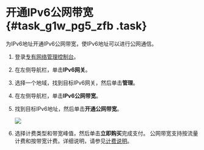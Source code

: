 # 开通IPv6公网带宽 {#task_g1w_pg5_zfb .task}

为IPv6地址开通IPv6公网带宽，使IPv6地址可以进行公网通信。

1.  登录[专有网络管理控制台](https://vpcnext.console.aliyun.com)。 
2.  在左侧导航栏，单击**IPv6网关**。 
3.  选择一个地域，找到目标IPv6网关，然后单击**管理**。 
4.  在左侧导航栏，单击**IPv6公网带宽**。 
5.  找到目标IPv6地址，然后单击**开通公网带宽**。 

    ![](http://static-aliyun-doc.oss-cn-hangzhou.aliyuncs.com/assets/img/73838/155203679033776_zh-CN.png)

6.  选择计费类型和带宽峰值，然后单击**立即购买**完成支付。 公网带宽支持按流量计费和按带宽计费。详细说明，请参见[计费说明](../../../../../cn.zh-CN/产品定价/计费说明.md#)。

